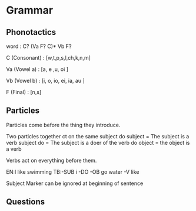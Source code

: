 Grammar
======

Phonotactics
----------

word : C? (Va F? C)* Vb F?

C (Consonant) : [w,t,p,s,l,ch,k,n,m]

Va (Vowel a) : [a, e  ,u, oi ]

Vb (Vowel b) : [i, o, io, ei, ia, au ]

F (Final) : [n,s]


Particles
---------

Particles come before the thing they introduce.

Two particles together ct on the same subject
do subject = The subject is a verb
subject do = The subject is a doer of the verb
do object = the object is a verb

Verbs act on everything before them.

EN:I like swimming
TB:-SUB i -DO -OB go water -V like

Subject Marker can be ignored at beginning of sentence

Questions
---------






